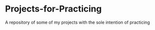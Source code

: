 # Projects-for-Practicing
A repository of some of my projects with the sole intention of practicing 
